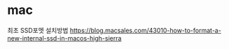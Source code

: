 # mac

최초 SSD포멧 설치방법 https://blog.macsales.com/43010-how-to-format-a-new-internal-ssd-in-macos-high-sierra
